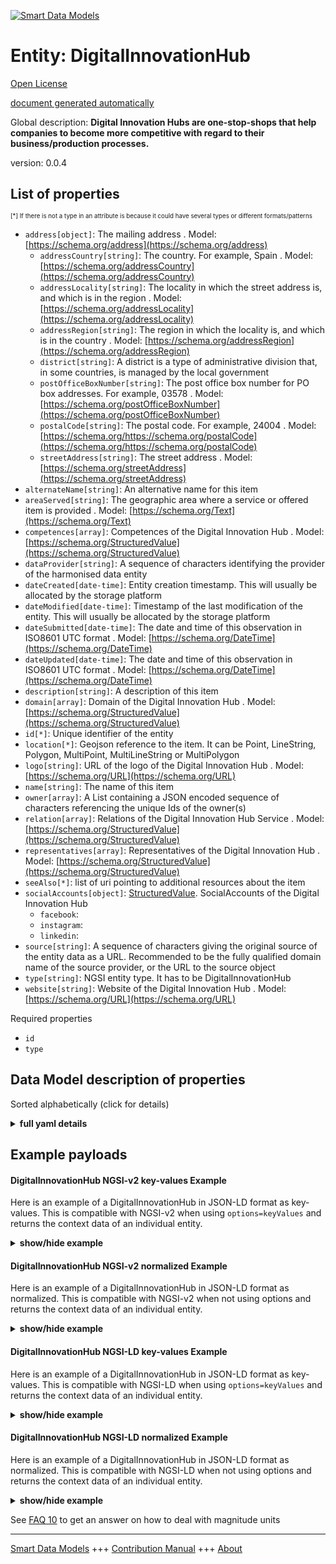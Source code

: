 <!-- 10-Header -->    
[![Smart Data Models](https://smartdatamodels.org/wp-content/uploads/2022/01/SmartDataModels_logo.png "Logo")](https://smartdatamodels.org)    
Entity: DigitalInnovationHub    
============================<!-- /10-Header -->    
<!-- 15-License -->    
[Open License](https://github.com/smart-data-models//dataModel.DigitalInnovationHub/blob/master/DigitalInnovationHub/LICENSE.md)    
[document generated automatically](https://docs.google.com/presentation/d/e/2PACX-1vTs-Ng5dIAwkg91oTTUdt8ua7woBXhPnwavZ0FxgR8BsAI_Ek3C5q97Nd94HS8KhP-r_quD4H0fgyt3/pub?start=false&loop=false&delayms=3000#slide=id.gb715ace035_0_60)    
<!-- /15-License -->    
<!-- 20-Description -->    
Global description: **Digital Innovation Hubs are one-stop-shops that help companies to become more competitive with regard to their business/production processes.**    
version: 0.0.4    
<!-- /20-Description -->    
<!-- 30-PropertiesList -->    
## List of properties    
<sup><sub>[*] If there is not a type in an attribute is because it could have several types or different formats/patterns</sub></sup>    
- `address[object]`: The mailing address  . Model: [https://schema.org/address](https://schema.org/address)	- `addressCountry[string]`: The country. For example, Spain  . Model: [https://schema.org/addressCountry](https://schema.org/addressCountry)    
	- `addressLocality[string]`: The locality in which the street address is, and which is in the region  . Model: [https://schema.org/addressLocality](https://schema.org/addressLocality)    
	- `addressRegion[string]`: The region in which the locality is, and which is in the country  . Model: [https://schema.org/addressRegion](https://schema.org/addressRegion)    
	- `district[string]`: A district is a type of administrative division that, in some countries, is managed by the local government      
	- `postOfficeBoxNumber[string]`: The post office box number for PO box addresses. For example, 03578  . Model: [https://schema.org/postOfficeBoxNumber](https://schema.org/postOfficeBoxNumber)    
	- `postalCode[string]`: The postal code. For example, 24004  . Model: [https://schema.org/https://schema.org/postalCode](https://schema.org/https://schema.org/postalCode)    
	- `streetAddress[string]`: The street address  . Model: [https://schema.org/streetAddress](https://schema.org/streetAddress)    
- `alternateName[string]`: An alternative name for this item  - `areaServed[string]`: The geographic area where a service or offered item is provided  . Model: [https://schema.org/Text](https://schema.org/Text)- `competences[array]`: Competences of the Digital Innovation Hub  . Model: [https://schema.org/StructuredValue](https://schema.org/StructuredValue)- `dataProvider[string]`: A sequence of characters identifying the provider of the harmonised data entity  - `dateCreated[date-time]`: Entity creation timestamp. This will usually be allocated by the storage platform  - `dateModified[date-time]`: Timestamp of the last modification of the entity. This will usually be allocated by the storage platform  - `dateSubmitted[date-time]`: The date and time of this observation in ISO8601 UTC format  . Model: [https://schema.org/DateTime](https://schema.org/DateTime)- `dateUpdated[date-time]`: The date and time of this observation in ISO8601 UTC format  . Model: [https://schema.org/DateTime](https://schema.org/DateTime)- `description[string]`: A description of this item  - `domain[array]`: Domain of the Digital Innovation Hub  . Model: [https://schema.org/StructuredValue](https://schema.org/StructuredValue)- `id[*]`: Unique identifier of the entity  - `location[*]`: Geojson reference to the item. It can be Point, LineString, Polygon, MultiPoint, MultiLineString or MultiPolygon  - `logo[string]`: URL of the logo of the Digital Innovation Hub  . Model: [https://schema.org/URL](https://schema.org/URL)- `name[string]`: The name of this item  - `owner[array]`: A List containing a JSON encoded sequence of characters referencing the unique Ids of the owner(s)  - `relation[array]`: Relations of the Digital Innovation Hub Service  . Model: [https://schema.org/StructuredValue](https://schema.org/StructuredValue)- `representatives[array]`: Representatives of the Digital Innovation Hub  . Model: [https://schema.org/StructuredValue](https://schema.org/StructuredValue)- `seeAlso[*]`: list of uri pointing to additional resources about the item  - `socialAccounts[object]`: [StructuredValue](https://schema.org/StructuredValue). SocialAccounts of the Digital Innovation Hub  	- `facebook`:       
	- `instagram`:       
	- `linkedin`:       
- `source[string]`: A sequence of characters giving the original source of the entity data as a URL. Recommended to be the fully qualified domain name of the source provider, or the URL to the source object  - `type[string]`: NGSI entity type. It has to be DigitalInnovationHub  - `website[string]`: Website of the Digital Innovation Hub  . Model: [https://schema.org/URL](https://schema.org/URL)<!-- /30-PropertiesList -->    
<!-- 35-RequiredProperties -->    
Required properties    
- `id`  - `type`  <!-- /35-RequiredProperties -->    
<!-- 40-RequiredProperties -->    
<!-- /40-RequiredProperties -->    
<!-- 50-DataModelHeader -->    
## Data Model description of properties    
Sorted alphabetically (click for details)    
<!-- /50-DataModelHeader -->    
<!-- 60-ModelYaml -->    
<details><summary><strong>full yaml details</strong></summary>      
```yaml    
DigitalInnovationHub:      
  description: Digital Innovation Hubs are one-stop-shops that help companies to become more competitive with regard to their business/production processes.      
  properties:      
    address:      
      description: The mailing address      
      properties:      
        addressCountry:      
          description: 'The country. For example, Spain'      
          type: string      
          x-ngsi:      
            model: https://schema.org/addressCountry      
            type: Property      
        addressLocality:      
          description: 'The locality in which the street address is, and which is in the region'      
          type: string      
          x-ngsi:      
            model: https://schema.org/addressLocality      
            type: Property      
        addressRegion:      
          description: 'The region in which the locality is, and which is in the country'      
          type: string      
          x-ngsi:      
            model: https://schema.org/addressRegion      
            type: Property      
        district:      
          description: 'A district is a type of administrative division that, in some countries, is managed by the local government'      
          type: string      
          x-ngsi:      
            type: Property      
        postOfficeBoxNumber:      
          description: 'The post office box number for PO box addresses. For example, 03578'      
          type: string      
          x-ngsi:      
            model: https://schema.org/postOfficeBoxNumber      
            type: Property      
        postalCode:      
          description: 'The postal code. For example, 24004'      
          type: string      
          x-ngsi:      
            model: https://schema.org/https://schema.org/postalCode      
            type: Property      
        streetAddress:      
          description: The street address      
          type: string      
          x-ngsi:      
            model: https://schema.org/streetAddress      
            type: Property      
        streetNr:      
          description: Number identifying a specific property on a public street      
          type: string      
          x-ngsi:      
            type: Property      
      type: object      
      x-ngsi:      
        model: https://schema.org/address      
        type: Property      
    alternateName:      
      description: An alternative name for this item      
      type: string      
      x-ngsi:      
        type: Property      
    areaServed:      
      description: The geographic area where a service or offered item is provided      
      type: string      
      x-ngsi:      
        model: https://schema.org/Text      
        type: Property      
    competences:      
      description: Competences of the Digital Innovation Hub      
      items:      
        type: string      
      type: array      
      x-ngsi:      
        model: https://schema.org/StructuredValue      
        type: Property      
    dataProvider:      
      description: A sequence of characters identifying the provider of the harmonised data entity      
      type: string      
      x-ngsi:      
        type: Property      
    dateCreated:      
      description: Entity creation timestamp. This will usually be allocated by the storage platform      
      format: date-time      
      type: string      
      x-ngsi:      
        type: Property      
    dateModified:      
      description: Timestamp of the last modification of the entity. This will usually be allocated by the storage platform      
      format: date-time      
      type: string      
      x-ngsi:      
        type: Property      
    dateSubmitted:      
      description: The date and time of this observation in ISO8601 UTC format      
      format: date-time      
      type: string      
      x-ngsi:      
        model: https://schema.org/DateTime      
        type: Property      
    dateUpdated:      
      description: The date and time of this observation in ISO8601 UTC format      
      format: date-time      
      type: string      
      x-ngsi:      
        model: https://schema.org/DateTime      
        type: Property      
    description:      
      description: A description of this item      
      type: string      
      x-ngsi:      
        type: Property      
    domain:      
      description: Domain of the Digital Innovation Hub      
      items:      
        type: string      
      type: array      
      x-ngsi:      
        model: https://schema.org/StructuredValue      
        type: Property      
    id:      
      anyOf:      
        - description: Identifier format of any NGSI entity      
          maxLength: 256      
          minLength: 1      
          pattern: ^[\w\-\.\{\}\$\+\*\[\]`|~^@!,:\\]+$      
          type: string      
          x-ngsi:      
            type: Property      
        - description: Identifier format of any NGSI entity      
          format: uri      
          type: string      
          x-ngsi:      
            type: Property      
      description: Unique identifier of the entity      
      x-ngsi:      
        type: Property      
    location:      
      description: 'Geojson reference to the item. It can be Point, LineString, Polygon, MultiPoint, MultiLineString or MultiPolygon'      
      oneOf:      
        - description: Geojson reference to the item. Point      
          properties:      
            bbox:      
              items:      
                type: number      
              minItems: 4      
              type: array      
            coordinates:      
              items:      
                type: number      
              minItems: 2      
              type: array      
            type:      
              enum:      
                - Point      
              type: string      
          required:      
            - type      
            - coordinates      
          title: GeoJSON Point      
          type: object      
          x-ngsi:      
            type: GeoProperty      
        - description: Geojson reference to the item. LineString      
          properties:      
            bbox:      
              items:      
                type: number      
              minItems: 4      
              type: array      
            coordinates:      
              items:      
                items:      
                  type: number      
                minItems: 2      
                type: array      
              minItems: 2      
              type: array      
            type:      
              enum:      
                - LineString      
              type: string      
          required:      
            - type      
            - coordinates      
          title: GeoJSON LineString      
          type: object      
          x-ngsi:      
            type: GeoProperty      
        - description: Geojson reference to the item. Polygon      
          properties:      
            bbox:      
              items:      
                type: number      
              minItems: 4      
              type: array      
            coordinates:      
              items:      
                items:      
                  items:      
                    type: number      
                  minItems: 2      
                  type: array      
                minItems: 4      
                type: array      
              type: array      
            type:      
              enum:      
                - Polygon      
              type: string      
          required:      
            - type      
            - coordinates      
          title: GeoJSON Polygon      
          type: object      
          x-ngsi:      
            type: GeoProperty      
        - description: Geojson reference to the item. MultiPoint      
          properties:      
            bbox:      
              items:      
                type: number      
              minItems: 4      
              type: array      
            coordinates:      
              items:      
                items:      
                  type: number      
                minItems: 2      
                type: array      
              type: array      
            type:      
              enum:      
                - MultiPoint      
              type: string      
          required:      
            - type      
            - coordinates      
          title: GeoJSON MultiPoint      
          type: object      
          x-ngsi:      
            type: GeoProperty      
        - description: Geojson reference to the item. MultiLineString      
          properties:      
            bbox:      
              items:      
                type: number      
              minItems: 4      
              type: array      
            coordinates:      
              items:      
                items:      
                  items:      
                    type: number      
                  minItems: 2      
                  type: array      
                minItems: 2      
                type: array      
              type: array      
            type:      
              enum:      
                - MultiLineString      
              type: string      
          required:      
            - type      
            - coordinates      
          title: GeoJSON MultiLineString      
          type: object      
          x-ngsi:      
            type: GeoProperty      
        - description: Geojson reference to the item. MultiLineString      
          properties:      
            bbox:      
              items:      
                type: number      
              minItems: 4      
              type: array      
            coordinates:      
              items:      
                items:      
                  items:      
                    items:      
                      type: number      
                    minItems: 2      
                    type: array      
                  minItems: 4      
                  type: array      
                type: array      
              type: array      
            type:      
              enum:      
                - MultiPolygon      
              type: string      
          required:      
            - type      
            - coordinates      
          title: GeoJSON MultiPolygon      
          type: object      
          x-ngsi:      
            type: GeoProperty      
      x-ngsi:      
        type: GeoProperty      
    logo:      
      description: URL of the logo of the Digital Innovation Hub      
      type: string      
      x-ngsi:      
        model: https://schema.org/URL      
        type: Property      
    name:      
      description: The name of this item      
      type: string      
      x-ngsi:      
        type: Property      
    owner:      
      description: A List containing a JSON encoded sequence of characters referencing the unique Ids of the owner(s)      
      items:      
        anyOf:      
          - description: Identifier format of any NGSI entity      
            maxLength: 256      
            minLength: 1      
            pattern: ^[\w\-\.\{\}\$\+\*\[\]`|~^@!,:\\]+$      
            type: string      
            x-ngsi:      
              type: Property      
          - description: Identifier format of any NGSI entity      
            format: uri      
            type: string      
            x-ngsi:      
              type: Property      
        description: Unique identifier of the entity      
        x-ngsi:      
          type: Property      
      type: array      
      x-ngsi:      
        type: Property      
    relation:      
      description: Relations of the Digital Innovation Hub Service      
      items:      
        properties:      
          alternateName:      
            description: An alternative name for this item      
            type: string      
            x-ngsi:      
              type: Property      
          dataProvider:      
            description: A sequence of characters identifying the provider of the harmonised data entity      
            type: string      
            x-ngsi:      
              type: Property      
          dateCreated:      
            description: Entity creation timestamp. This will usually be allocated by the storage platform      
            format: date-time      
            type: string      
            x-ngsi:      
              type: Property      
          dateModified:      
            description: Timestamp of the last modification of the entity. This will usually be allocated by the storage platform      
            format: date-time      
            type: string      
            x-ngsi:      
              type: Property      
          description:      
            description: A description of this item      
            type: string      
            x-ngsi:      
              type: Property      
          id:      
            anyOf:      
              - description: Identifier format of any NGSI entity      
                maxLength: 256      
                minLength: 1      
                pattern: ^[\w\-\.\{\}\$\+\*\[\]`|~^@!,:\\]+$      
                type: string      
                x-ngsi:      
                  type: Property      
              - description: Identifier format of any NGSI entity      
                format: uri      
                type: string      
                x-ngsi:      
                  type: Property      
            description: Unique identifier of the entity      
            x-ngsi:      
              type: Property      
          name:      
            description: The name of this item      
            type: string      
            x-ngsi:      
              type: Property      
          owner:      
            description: A List containing a JSON encoded sequence of characters referencing the unique Ids of the owner(s)      
            items:      
              anyOf:      
                - description: Identifier format of any NGSI entity      
                  maxLength: 256      
                  minLength: 1      
                  pattern: ^[\w\-\.\{\}\$\+\*\[\]`|~^@!,:\\]+$      
                  type: string      
                  x-ngsi:      
                    type: Property      
                - description: Identifier format of any NGSI entity      
                  format: uri      
                  type: string      
                  x-ngsi:      
                    type: Property      
              description: Unique identifier of the entity      
              x-ngsi:      
                type: Property      
            type: array      
            x-ngsi:      
              type: Property      
          seeAlso:      
            description: list of uri pointing to additional resources about the item      
            oneOf:      
              - items:      
                  format: uri      
                  type: string      
                minItems: 1      
                type: array      
              - format: uri      
                type: string      
            x-ngsi:      
              type: Property      
          source:      
            description: 'A sequence of characters giving the original source of the entity data as a URL. Recommended to be the fully qualified domain name of the source provider, or the URL to the source object'      
            type: string      
            x-ngsi:      
              type: Property      
        type: object      
      type: array      
      x-ngsi:      
        model: https://schema.org/StructuredValue      
        type: Property      
    representatives:      
      description: Representatives of the Digital Innovation Hub      
      items:      
        properties:      
          email:      
            type: string      
          name:      
            type: string      
          responsibilities:      
            type: string      
          role:      
            type: string      
          surname:      
            type: string      
        type: object      
      type: array      
      x-ngsi:      
        model: https://schema.org/StructuredValue      
        type: Property      
    seeAlso:      
      description: list of uri pointing to additional resources about the item      
      oneOf:      
        - items:      
            format: uri      
            type: string      
          minItems: 1      
          type: array      
        - format: uri      
          type: string      
      x-ngsi:      
        type: Property      
    socialAccounts:      
      description: "[StructuredValue](https://schema.org/StructuredValue). SocialAccounts of the Digital Innovation Hub"      
      properties:      
        facebook:      
          type: string      
        instagram:      
          type: string      
        linkedin:      
          type: string      
        twitter:      
          type: string      
      type: object      
      x-ngsi:      
        type: Property      
    source:      
      description: 'A sequence of characters giving the original source of the entity data as a URL. Recommended to be the fully qualified domain name of the source provider, or the URL to the source object'      
      type: string      
      x-ngsi:      
        type: Property      
    type:      
      description: NGSI entity type. It has to be DigitalInnovationHub      
      enum:      
        - DigitalInnovationHub      
      type: string      
      x-ngsi:      
        type: Property      
    website:      
      description: Website of the Digital Innovation Hub      
      type: string      
      x-ngsi:      
        model: https://schema.org/URL      
        type: Property      
  required:      
    - id      
    - type      
  type: object      
  x-derived-from: ""      
  x-disclaimer: 'Redistribution and use in source and binary forms, with or without modification, are permitted  provided that the license conditions are met. Copyleft (c) 2022 Contributors to Smart Data Models Program'      
  x-license-url: https://github.com/smart-data-models/dataModel.DigitalInnovationHub/blob/master/DigitalInnovationHub/LICENSE.md      
  x-model-schema: https://smart-data-models.github.io/dataModel.DIH/DigitalInnovationHub/schema.json      
  x-model-tags: DIH      
  x-version: 0.0.4      
```    
</details>      
<!-- /60-ModelYaml -->    
<!-- 70-MiddleNotes -->    
<!-- /70-MiddleNotes -->    
<!-- 80-Examples -->    
## Example payloads      
#### DigitalInnovationHub NGSI-v2 key-values Example      
Here is an example of a DigitalInnovationHub in JSON-LD format as key-values. This is compatible with NGSI-v2 when  using `options=keyValues` and returns the context data of an individual entity.    
<details><summary><strong>show/hide example</strong></summary>      
```json  
{  
  "id": "DigitalInnovationHub:Z6LGtH0B_X_d5NJkJEfB",  
  "type": "DigitalInnovationHub",  
  "title": "Sample DIH",  
  "website": "https://www.sample-dih.com/",  
  "logo": "https://www.sample-dih.com/logo.png",  
  "description": "Digital Innovation Hubs are one-stop-shops that help companies to become more competitive with regard to their business/production processes",  
  "location": {  
    "type": "Point",  
    "coordinates": [  
      43.66481,  
      7.196545  
    ]  
  },  
  "address": {  
    "streetAddress": "Viale della Regione Siciliana Nord Ovest",  
    "addressRegion": "Sicily",  
    "postalCode": "90146",  
    "addressCountry": "IT",  
    "addressLocality": "Palermo"  
  },  
  "representatives": [  
    {  
      "name": "John",  
      "surname": "Doe",  
      "email": "john.doe@sample-dih.com",  
      "role": "Engineer",  
      "responsibilities": "Manufacturing engineer"  
    }  
  ],  
  "domain": [  
    "Manufacture of machinery and equipment"  
  ],  
  "competences": [  
    "Additive manufacturing (3D printing)"  
  ],  
  "socialAccounts": {  
    "linkedin": "https://www.linkedin.com/company/sample-dih",  
    "facebook": "https://www.facebook.com/sample.dih/",  
    "twitter": "https://www.twitter.com/sampledih",  
    "instagram": "https://www.instagram.com/lifeatsampledih"  
  },  
  "relation": [  
    {  
      "id": "DigitalInnovationHub:R5Ju4oO0_X_Jy8GO5d2"  
    },  
    {  
      "id": "DigitalInnovationHub:D5yr9HT3_X_RH7Fy7H9"  
    }  
  ],  
  "dateSubmitted": "2020-07-07T15:05:59.408Z",  
  "dateUpdated": "2020-07-07T15:05:59.408Z"  
}  
```  
</details>    
#### DigitalInnovationHub NGSI-v2 normalized Example      
Here is an example of a DigitalInnovationHub in JSON-LD format as normalized. This is compatible with NGSI-v2 when not using options and returns the context data of an individual entity.    
<details><summary><strong>show/hide example</strong></summary>      
```json  
{  
  "id": "DigitalInnovationHub:Z6LGtH0B_X_d5NJkJEfB",  
  "type": "DigitalInnovationHub",  
  "title": {  
    "type": "Text",  
    "value": "Sample DIH"  
  },  
  "website": {  
    "type": "Text",  
    "value": "https://www.sample-dih.com/"  
  },  
  "logo": {  
    "type": "Text",  
    "value": "https://www.sample-dih.com/logo.png"  
  },  
  "description": {  
    "type": "Text",  
    "value": "Digital Innovation Hubs are one-stop-shops that help companies to become more competitive with regard to their business/production processes"  
  },  
  "location": {  
    "type": "geo:json",  
    "value": {  
      "type": "Point",  
      "coordinates": [  
        43.66481,  
        7.196545  
      ]  
    }  
  },  
  "address": {  
    "type": "StructuredValue",  
    "value": {  
      "streetAddress": "Viale della Regione Siciliana Nord Ovest",  
      "addressRegion": "Sicily",  
      "postalCode": "90146",  
      "addressCountry": "IT",  
      "addressLocality": "Palermo"  
    }  
  },  
  "representatives": {  
    "type": "StructuredValue",  
    "value": [  
      {  
        "name": "John",  
        "surname": "Doe",  
        "email": "john.doe@sample-dih.com",  
        "role": "Engineer",  
        "responsibilities": "Manufacturing engineer"  
      }  
    ]  
  },  
  "domain": {  
    "type": "StructuredValue",  
    "value": [  
      "Manufacture of machinery and equipment"  
    ]  
  },  
  "competences": {  
    "type": "StructuredValue",  
    "value": [  
      "Additive manufacturing (3D printing)"  
    ]  
  },  
  "socialAccounts": {  
    "type": "StructuredValue",  
    "value": {  
      "linkedin": "https://www.linkedin.com/company/sample-dih",  
      "facebook": "https://www.facebook.com/sample.dih/",  
      "twitter": "https://www.twitter.com/sampledih",  
      "instagram": "https://www.instagram.com/lifeatsampledih"  
    }  
  },  
  "relation": {  
    "type": "StructuredValue",  
    "value": [  
      {  
        "id": "DigitalInnovationHub:R5Ju4oO0_X_Jy8GO5d2"  
      },  
      {  
        "id": "DigitalInnovationHub:D5yr9HT3_X_RH7Fy7H9"  
      }  
    ]  
  },  
  "dateSubmitted": {  
    "type": "DateTime",  
    "value": "2020-05-07T15:00:13.408Z"  
  },  
  "dateUpdated": {  
    "type": "DateTime",  
    "value": "2020-07-07T15:05:59.408Z"  
  }  
}  
```  
</details>    
#### DigitalInnovationHub NGSI-LD key-values Example      
Here is an example of a DigitalInnovationHub in JSON-LD format as key-values. This is compatible with NGSI-LD when  using `options=keyValues` and returns the context data of an individual entity.    
<details><summary><strong>show/hide example</strong></summary>      
```json  
{  
  "id": "urn:ngsi-ld:DigitalInnovationHub:DigitalInnovationHub:Z6LGtH0B_X_d5NJkJEfB",  
  "type": "DigitalInnovationHub",  
  "title": "Sample DIH",  
  "website": "https://www.sample-dih.com/",  
  "logo": "https://www.sample-dih.com/logo.png",  
  "description": "Digital Innovation Hubs are one-stop-shops that help companies to become more competitive with regard to their business/production processes",  
  "location": {  
    "type": "Point",  
    "coordinates": [  
      43.66481,  
      7.196545  
    ]  
  },  
  "address": {  
    "streetAddress": "Viale della Regione Siciliana Nord Ovest",  
    "addressRegion": "Sicily",  
    "postalCode": "90146",  
    "addressCountry": "IT",  
    "addressLocality": "Palermo"  
  },  
  "representatives": [  
    {  
      "name": "John",  
      "surname": "Doe",  
      "email": "john.doe@sample-dih.com",  
      "role": "Engineer",  
      "responsibilities": "Manufacturing engineer"  
    }  
  ],  
  "domain": [  
    "Manufacture of machinery and equipment"  
  ],  
  "competences": [  
    "Additive manufacturing (3D printing)"  
  ],  
  "socialAccounts": {  
    "linkedin": "https://www.linkedin.com/company/sample-dih",  
    "facebook": "https://www.facebook.com/sample.dih/",  
    "twitter": "https://www.twitter.com/sampledih",  
    "instagram": "https://www.instagram.com/lifeatsampledih"  
  },  
  "relation": [  
    {  
      "id": "urn:ngsi-ld:DigitalInnovationHub:id:R5Ju4oO0_X_Jy8GO5d2"  
    },  
    {  
      "id": "urn:ngsi-ld:DigitalInnovationHub:id:D5yr9HT3_X_RH7Fy7H9"  
    }  
  ],  
  "dateSubmitted": "2020-07-07T15:05:59.408Z",  
  "dateUpdated": "2020-07-07T15:05:59.408Z",  
  "@context": [  
    "https://smart-data-models.github.io/dataModel.DigitalInnovationHub/context.jsonld",  
    "https://raw.githubusercontent.com/smart-data-models/dataModel.DigitalInnovationHub/master/context.jsonld"  
  ]  
}  
```  
</details>    
#### DigitalInnovationHub NGSI-LD normalized Example      
Here is an example of a DigitalInnovationHub in JSON-LD format as normalized. This is compatible with NGSI-LD when not using options and returns the context data of an individual entity.    
<details><summary><strong>show/hide example</strong></summary>      
```json  
{  
    "id": "urn:ngsi-ld:DigitalInnovationHub:DigitalInnovationHub:Z6LGtH0B_X_d5NJkJEfB",  
    "type": "DigitalInnovationHub",  
    "title": {  
        "type": "Property",  
        "value": "Sample DIH"  
    },  
    "website": {  
        "type": "Property",  
        "value": "https://www.sample-dih.com/"  
    },  
    "logo": {  
        "type": "Property",  
        "value": "https://www.sample-dih.com/logo.png"  
    },  
    "description": {  
        "type": "Property",  
        "value": "Digital Innovation Hubs are one-stop-shops that help companies to become more competitive with regard to their business/production processes"  
    },  
    "location": {  
        "type": "GeoProperty",  
        "value": {  
            "type": "Point",  
            "coordinates": [  
                43.66481,  
                7.196545  
            ]  
        }  
    },  
    "address": {  
        "type": "Property",  
        "value": {  
            "streetAddress": "Viale della Regione Siciliana Nord Ovest",  
            "addressRegion": "Sicily",  
            "postalCode": "90146",  
            "addressCountry": "IT",  
            "addressLocality": "Palermo"  
        }  
    },  
    "representatives": {  
        "type": "Property",  
        "value": [  
            {  
                "name": "John",  
                "surname": "Doe",  
                "email": "john.doe@sample-dih.com",  
                "role": "Engineer",  
                "responsibilities": "Manufacturing engineer"  
            }  
        ]  
    },  
    "domain": {  
        "type": "Property",  
        "value": [  
            "Manufacture of machinery and equipment"  
        ]  
    },  
    "competences": {  
        "type": "Property",  
        "value": [  
            "Additive manufacturing (3D printing)"  
        ]  
    },  
    "socialAccounts": {  
        "type": "Property",  
        "value": {  
            "linkedin": "https://www.linkedin.com/company/sample-dih",  
            "facebook": "https://www.facebook.com/sample.dih/",  
            "twitter": "https://www.twitter.com/sampledih",  
            "instagram": "https://www.instagram.com/lifeatsampledih"  
        }  
    },  
    "relation": {  
        "type": "Relationship",  
        "value": [  
            {  
                "id": "urn:ngsi-ld:DigitalInnovationHub:id:R5Ju4oO0_X_Jy8GO5d2"  
            },  
            {  
                "id": "urn:ngsi-ld:DigitalInnovationHub:id:D5yr9HT3_X_RH7Fy7H9"  
            }  
        ]  
    },  
    "dateSubmitted": {  
        "type": "Property",  
        "value": {  
            "type": "DateTime",  
            "value": "2020-07-07T15:05:59.408Z"  
        }  
    },  
    "dateUpdated": {  
        "type": "Property",  
        "value": {  
            "type": "DateTime",  
            "value": "2020-07-07T15:05:59.408Z"  
        }  
    },  
    "@context": [  
        "https://smart-data-models.github.io/dataModel.DigitalInnovationHub/context.jsonld",  
        "https://raw.githubusercontent.com/smart-data-models/dataModel.DigitalInnovationHub/master/context.jsonld"  
    ]  
}  
```  
</details><!-- /80-Examples -->    
<!-- 90-FooterNotes -->    
<!-- /90-FooterNotes -->    
<!-- 95-Units -->    
See [FAQ 10](https://smartdatamodels.org/index.php/faqs/) to get an answer on how to deal with magnitude units    
<!-- /95-Units -->    
<!-- 97-LastFooter -->    
---    
[Smart Data Models](https://smartdatamodels.org) +++ [Contribution Manual](https://bit.ly/contribution_manual) +++ [About](https://bit.ly/Introduction_SDM)<!-- /97-LastFooter -->    
